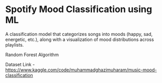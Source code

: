# Spotify Mood Classification using ML
A classification model that categorizes songs into moods (happy, sad, energetic, etc.), along with a visualization of mood distributions across playlists.

Random Forest Algorithm

Dataset Link - https://www.kaggle.com/code/muhammadghazimuharam/music-mood-classification
